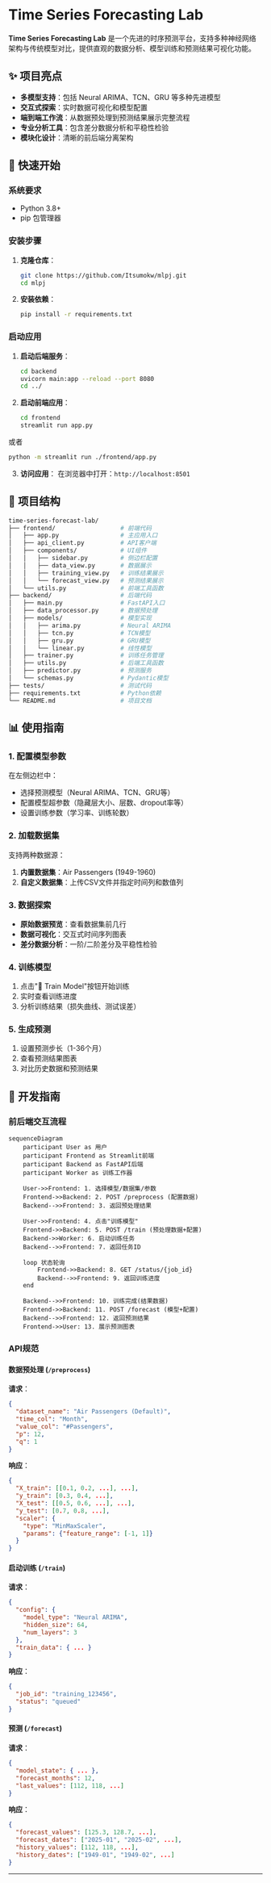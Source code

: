 # Time Series Forecasting Lab


**Time Series Forecasting Lab** 是一个先进的时序预测平台，支持多种神经网络架构与传统模型对比，提供直观的数据分析、模型训练和预测结果可视化功能。

## ✨ 项目亮点

- **多模型支持**：包括 Neural ARIMA、TCN、GRU 等多种先进模型
- **交互式探索**：实时数据可视化和模型配置
- **端到端工作流**：从数据预处理到预测结果展示完整流程
- **专业分析工具**：包含差分数据分析和平稳性检验
- **模块化设计**：清晰的前后端分离架构

## 🚀 快速开始

### 系统要求
- Python 3.8+
- pip 包管理器

### 安装步骤

1. **克隆仓库**：
   ```bash
   git clone https://github.com/Itsumokw/mlpj.git
   cd mlpj
   ```

2. **安装依赖**：
   ```bash
   pip install -r requirements.txt
   ```

### 启动应用

1. **启动后端服务**：
   ```bash
   cd backend
   uvicorn main:app --reload --port 8080
   cd ../
   ```

2. **启动前端应用**：
   ```bash
   cd frontend
   streamlit run app.py
   ```

  或者

   ```bash
   python -m streamlit run ./frontend/app.py
   ``` 
   

3. **访问应用**：
   在浏览器中打开：`http://localhost:8501`

## 🧩 项目结构

```bash
time-series-forecast-lab/
├── frontend/                  # 前端代码
│   ├── app.py                 # 主应用入口
│   ├── api_client.py          # API客户端
│   ├── components/            # UI组件
│   │   ├── sidebar.py         # 侧边栏配置
│   │   ├── data_view.py       # 数据展示
│   │   ├── training_view.py   # 训练结果展示
│   │   └── forecast_view.py   # 预测结果展示
│   └── utils.py               # 前端工具函数
├── backend/                   # 后端代码
│   ├── main.py                # FastAPI入口
│   ├── data_processor.py      # 数据预处理
│   ├── models/                # 模型实现
│   │   ├── arima.py           # Neural ARIMA
│   │   ├── tcn.py             # TCN模型
│   │   ├── gru.py             # GRU模型
│   │   └── linear.py          # 线性模型
│   ├── trainer.py             # 训练任务管理
│   ├── utils.py               # 后端工具函数
│   ├── predictor.py           # 预测服务
│   └── schemas.py             # Pydantic模型
├── tests/                     # 测试代码
├── requirements.txt           # Python依赖
└── README.md                  # 项目文档
```

## 📊 使用指南

### 1. 配置模型参数

在左侧边栏中：
- 选择预测模型（Neural ARIMA、TCN、GRU等）
- 配置模型超参数（隐藏层大小、层数、dropout率等）
- 设置训练参数（学习率、训练轮数）

### 2. 加载数据集

支持两种数据源：
1. **内置数据集**：Air Passengers (1949-1960)
2. **自定义数据集**：上传CSV文件并指定时间列和数值列

### 3. 数据探索

- **原始数据预览**：查看数据集前几行
- **数据可视化**：交互式时间序列图表
- **差分数据分析**：一阶/二阶差分及平稳性检验

### 4. 训练模型

1. 点击"🚀 Train Model"按钮开始训练
2. 实时查看训练进度
3. 分析训练结果（损失曲线、测试误差）

### 5. 生成预测

1. 设置预测步长（1-36个月）
2. 查看预测结果图表
3. 对比历史数据和预测结果

## 🔧 开发指南

### 前后端交互流程

```mermaid
sequenceDiagram
    participant User as 用户
    participant Frontend as Streamlit前端
    participant Backend as FastAPI后端
    participant Worker as 训练工作器
    
    User->>Frontend: 1. 选择模型/数据集/参数
    Frontend->>Backend: 2. POST /preprocess (配置数据)
    Backend-->>Frontend: 3. 返回预处理结果
    
    User->>Frontend: 4. 点击"训练模型"
    Frontend->>Backend: 5. POST /train (预处理数据+配置)
    Backend->>Worker: 6. 启动训练任务
    Backend-->>Frontend: 7. 返回任务ID
    
    loop 状态轮询
        Frontend->>Backend: 8. GET /status/{job_id}
        Backend-->>Frontend: 9. 返回训练进度
    end
    
    Backend-->>Frontend: 10. 训练完成(结果数据)
    Frontend->>Backend: 11. POST /forecast (模型+配置)
    Backend-->>Frontend: 12. 返回预测结果
    Frontend->>User: 13. 展示预测图表
```

### API规范

#### 数据预处理 (`/preprocess`)
**请求**：
```json
{
  "dataset_name": "Air Passengers (Default)",
  "time_col": "Month",
  "value_col": "#Passengers",
  "p": 12,
  "q": 1
}
```

**响应**：
```json
{
  "X_train": [[0.1, 0.2, ...], ...],
  "y_train": [0.3, 0.4, ...],
  "X_test": [[0.5, 0.6, ...], ...],
  "y_test": [0.7, 0.8, ...],
  "scaler": {
    "type": "MinMaxScaler",
    "params": {"feature_range": [-1, 1]}
  }
}
```

#### 启动训练 (`/train`)
**请求**：
```json
{
  "config": {
    "model_type": "Neural ARIMA",
    "hidden_size": 64,
    "num_layers": 3
  },
  "train_data": { ... }
}
```

**响应**：
```json
{
  "job_id": "training_123456",
  "status": "queued"
}
```

#### 预测 (`/forecast`)
**请求**：
```json
{
  "model_state": { ... },
  "forecast_months": 12,
  "last_values": [112, 118, ...]
}
```

**响应**：
```json
{
  "forecast_values": [125.3, 128.7, ...],
  "forecast_dates": ["2025-01", "2025-02", ...],
  "history_values": [112, 118, ...],
  "history_dates": ["1949-01", "1949-02", ...]
}
```
---
